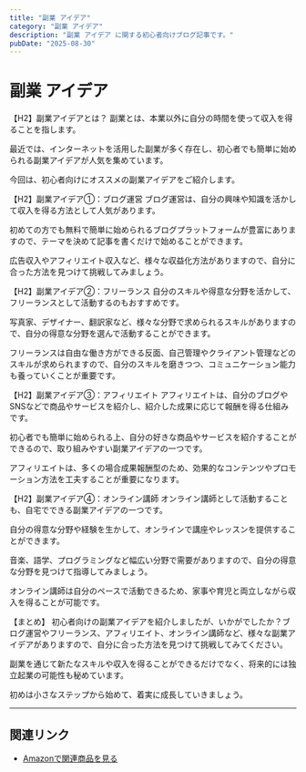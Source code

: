 ```yaml
---
title: "副業 アイデア"
category: "副業 アイデア"
description: "副業 アイデア に関する初心者向けブログ記事です。"
pubDate: "2025-08-30"
---
```


# 副業 アイデア

【H2】副業アイデアとは？
副業とは、本業以外に自分の時間を使って収入を得ることを指します。

最近では、インターネットを活用した副業が多く存在し、初心者でも簡単に始められる副業アイデアが人気を集めています。

今回は、初心者向けにオススメの副業アイデアをご紹介します。



【H2】副業アイデア①：ブログ運営
ブログ運営は、自分の興味や知識を活かして収入を得る方法として人気があります。

初めての方でも無料で簡単に始められるブログプラットフォームが豊富にありますので、テーマを決めて記事を書くだけで始めることができます。

広告収入やアフィリエイト収入など、様々な収益化方法がありますので、自分に合った方法を見つけて挑戦してみましょう。



【H2】副業アイデア②：フリーランス
自分のスキルや得意な分野を活かして、フリーランスとして活動するのもおすすめです。

写真家、デザイナー、翻訳家など、様々な分野で求められるスキルがありますので、自分の得意な分野を選んで活動することができます。

フリーランスは自由な働き方ができる反面、自己管理やクライアント管理などのスキルが求められますので、自分のスキルを磨きつつ、コミュニケーション能力も養っていくことが重要です。



【H2】副業アイデア③：アフィリエイト
アフィリエイトは、自分のブログやSNSなどで商品やサービスを紹介し、紹介した成果に応じて報酬を得る仕組みです。

初心者でも簡単に始められる上、自分の好きな商品やサービスを紹介することができるので、取り組みやすい副業アイデアの一つです。

アフィリエイトは、多くの場合成果報酬型のため、効果的なコンテンツやプロモーション方法を工夫することが重要になります。



【H2】副業アイデア④：オンライン講師
オンライン講師として活動することも、自宅でできる副業アイデアの一つです。

自分の得意な分野や経験を生かして、オンラインで講座やレッスンを提供することができます。

音楽、語学、プログラミングなど幅広い分野で需要がありますので、自分の得意な分野を見つけて指導してみましょう。

オンライン講師は自分のペースで活動できるため、家事や育児と両立しながら収入を得ることが可能です。



【まとめ】
初心者向けの副業アイデアを紹介しましたが、いかがでしたか？ブログ運営やフリーランス、アフィリエイト、オンライン講師など、様々な副業アイデアがありますので、自分に合った方法を見つけて挑戦してみてください。

副業を通じて新たなスキルや収入を得ることができるだけでなく、将来的には独立起業の可能性も秘めています。

初めは小さなステップから始めて、着実に成長していきましょう。



---

## 関連リンク

- [Amazonで関連商品を見る](https://www.amazon.co.jp/s?k=%E5%89%AF%E6%A5%AD+%E3%82%A2%E3%82%A4%E3%83%87%E3%82%A2&tag=autowritehubai-22)
